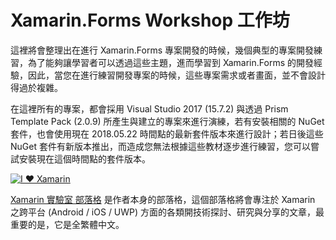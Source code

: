 # Xamarin.Forms Workshop 工作坊

這裡將會整理出在進行 Xamarin.Forms 專案開發的時候，幾個典型的專案開發練習，為了能夠讓學習者可以透過這些主題，進而學習到 Xamarin.Forms 的開發經驗，因此，當您在進行練習開發專案的時候，這些專案需求或者畫面，並不會設計得過於複雜。

在這裡所有的專案，都會採用 Visual Studio 2017 (15.7.2) 與透過 Prism Template Pack (2.0.9) 所產生與建立的專案來進行演練，若有安裝相關的 NuGet 套件，也會使用現在 2018.05.22 時間點的最新套件版本來進行設計；若日後這些 NuGet 套件有新版本推出，而造成您無法根據這些教材逐步進行練習，您可以嘗試安裝現在這個時間點的套件版本。

[![I ♥ Xamarin](https://4.bp.blogspot.com/-hS_XgJO3OGg/Wq0Gn0kPU2I/AAAAAAAANKs/G-SXFj-evrE8lGdcicWv7SC3-f6wyi4sgCEwYBhgL/s320/ILoveXamarin.png)](https://mylabtw.blogspot.com)

[Xamarin 實驗室 部落格](http://mylabtw.blogspot.com/) 是作者本身的部落格，這個部落格將會專注於 Xamarin 之跨平台 (Android / iOS / UWP) 方面的各類開技術探討、研究與分享的文章，最重要的是，它是全繁體中文。
